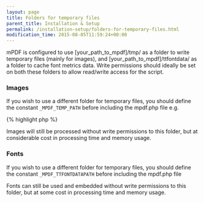 ```yaml
---
layout: page
title: Folders for temporary files
parent_title: Installation & Setup
permalink: /installation-setup/folders-for-temporary-files.html
modification_time: 2015-08-05T11:59:24+00:00
---
```




<p>mPDF is configured to use <span class="filename">[your_path_to_mpdf]/tmp/</span> as a folder to write temporary files (mainly for images), and <span class="filename">[your_path_to_mpdf]/ttfontdata/</span> as a folder to cache font metrics data. Write permissions should ideally be set on both these folders to allow read/write access for the script.</p>
<h3>Images

</h3>
<p>If you wish to use a different folder for temporary files, you should define the constant <code>_MPDF_TEMP_PATH</code> before including the <span class="filename">mpdf.php</span> file e.g.</p>

{% highlight php %}
<?php

define("_MPDF_TEMP_PATH", '../../common/tempfiles/');

include("../mpdf.php");

$mpdf=new mPDF();
{% endhighlight %}

<p>Images will still be processed without write permissions to this folder, but at considerable cost in processing time and memory usage.</p>
<h3>Fonts

</h3>
<p>If you wish to use a different folder for temporary files, you should define the constant <code>_MPDF_TTFONTDATAPATH</code> before including the <span class="filename">mpdf.php</span> file</p>
<p>Fonts can still be used and embedded without write permissions to this folder, but at some cost in processing time and memory usage.</p>
